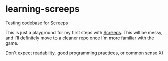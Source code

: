 # learning-screeps
Testing codebase for Screeps

This is just a playground for my first steps with [Screeps](https://screeps.com). This will be messy, and I'll definitely move to a cleaner repo once I'm more familiar with the game.

Don't expect readability, good programming practices, or common sense X)
